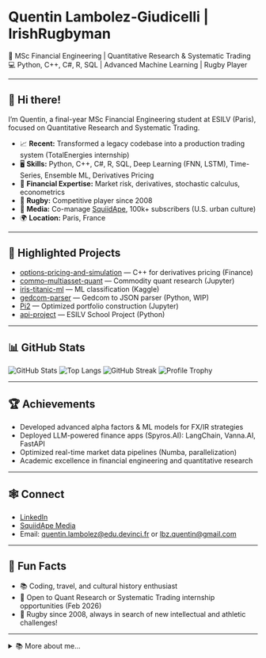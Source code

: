 # Quentin Lambolez-Giudicelli | IrishRugbyman

🏉 MSc Financial Engineering | Quantitative Research & Systematic Trading  
💻 Python, C++, C#, R, SQL | Advanced Machine Learning | Rugby Player

---

## 👋 Hi there!

I’m Quentin, a final-year MSc Financial Engineering student at ESILV (Paris), focused on Quantitative Research and Systematic Trading.

- 📈 **Recent:** Transformed a legacy codebase into a production trading system (TotalEnergies internship)
- 🖥️ **Skills:** Python, C++, C#, R, SQL, Deep Learning (FNN, LSTM), Time-Series, Ensemble ML, Derivatives Pricing
- 🧠 **Financial Expertise:** Market risk, derivatives, stochastic calculus, econometrics
- 🏉 **Rugby:** Competitive player since 2008
- 📰 **Media:** Co-manage [SquiidApe](https://www.linkedin.com/company/93077055/), 100k+ subscribers (U.S. urban culture)
- 🌍 **Location:** Paris, France

---

## 🚀 Highlighted Projects

- [options-pricing-and-simulation](https://github.com/IrishRugbyman/options-pricing-and-simulation) &mdash; C++ for derivatives pricing (Finance)
- [commo-multiasset-quant](https://github.com/IrishRugbyman/commo-multiasset-quant) &mdash; Commodity quant research (Jupyter)
- [iris-titanic-ml](https://github.com/IrishRugbyman/iris-titanic-ml) &mdash; ML classification (Kaggle)
- [gedcom-parser](https://github.com/IrishRugbyman/gedcom-parser) &mdash; Gedcom to JSON parser (Python, WIP)
- [Pi2](https://github.com/IrishRugbyman/Pi2) &mdash; Optimized portfolio construction (Jupyter)
- [api-project](https://github.com/IrishRugbyman/api-project) &mdash; ESILV School Project (Python)

---

## 📊 GitHub Stats

![GitHub Stats](https://github-readme-stats.vercel.app/api?username=IrishRugbyman&show_icons=true&hide_title=true)
![Top Langs](https://github-readme-stats.vercel.app/api/top-langs/?username=IrishRugbyman&layout=compact)
![GitHub Streak](https://github-readme-streak-stats.herokuapp.com/?user=IrishRugbyman)
![Profile Trophy](https://github-profile-trophy.vercel.app/?username=IrishRugbyman)

---

## 🏆 Achievements

- Developed advanced alpha factors & ML models for FX/IR strategies
- Deployed LLM-powered finance apps (Spyros.AI): LangChain, Vanna.AI, FastAPI
- Optimized real-time market data pipelines (Numba, parallelization)
- Academic excellence in financial engineering and quantitative research

---

## 🕸️ Connect

- [LinkedIn](https://www.linkedin.com/in/quentin-lambolez/)
- [SquiidApe Media](https://www.linkedin.com/company/93077055/)
- Email: quentin.lambolez@edu.devinci.fr or lbz.quentin@gmail.com

---

## 🌱 Fun Facts

- 📚 Coding, travel, and cultural history enthusiast
- 🤝 Open to Quant Research or Systematic Trading internship opportunities (Feb 2026)
- 🏉 Rugby since 2008, always in search of new intellectual and athletic challenges!

---

<details>
  <summary>📚 More about me...</summary>
  <ul>
    <li>Systematic & Algorithmic Trading internship, TotalEnergies</li>
    <li>LLM-powered finance applications, Spyros.AI</li>
    <li>Competitive rugby, media management, and cultural history</li>
  </ul>
</details>
